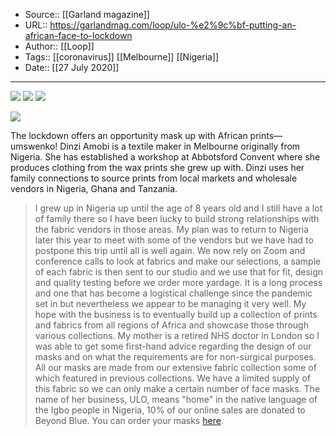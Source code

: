 ﻿
  * Source:: [[Garland magazine]]
  * URL:: https://garlandmag.com/loop/ulo-%e2%9c%bf-putting-an-african-face-to-lockdown
  * Author:: [[Loop]]
  * Tags:: [[coronavirus]] [[Melbourne]] [[Nigeria]]
  * Date:: [[27 July 2020]]


* * *
[![](https://garlandmag.com/wp-content/uploads/2020/07/IMG_4837.jpg)](https://garlandmag.com/wp-content/uploads/2020/07/IMG_4837.jpg)
[![](https://garlandmag.com/wp-content/uploads/2020/07/IMG_4992-768x1024.jpg)](https://garlandmag.com/wp-content/uploads/2020/07/IMG_4992.jpg)
[![](https://garlandmag.com/wp-content/uploads/2020/07/011_CatBlack2019_ULO_WEB-1024x683.jpg)](https://garlandmag.com/wp-content/uploads/2020/07/011_CatBlack2019_ULO_WEB.jpg)
  

[![](https://garlandmag.com/wp-content/uploads/2020/07/DSC03523_Mid-res-683x1024.jpg)](https://garlandmag.com/wp-content/uploads/2020/07/DSC03523_Mid-res.jpg)
  

The lockdown offers an opportunity mask up with African prints—umswenko!
Dinzi Amobi is a textile maker in Melbourne originally from Nigeria. She has established a workshop at Abbotsford Convent where she produces clothing from the wax prints she grew up with. Dinzi uses her family connections to source prints from local markets and wholesale vendors in Nigeria, Ghana and Tanzania.
> I grew up in Nigeria up until the age of 8 years old and I still have a lot of family there so I have been lucky to build strong relationships with the fabric vendors in those areas. My plan was to return to Nigeria later this year to meet with some of the vendors but we have had to postpone this trip until all is well again. We now rely on Zoom and conference calls to look at fabrics and make our selections, a sample of each fabric is then sent to our studio and we use that for fit, design and quality testing before we order more yardage. It is a long process and one that has become a logistical challenge since the pandemic set in but nevertheless we appear to be managing it very well. My hope with the business is to eventually build up a collection of prints and fabrics from all regions of Africa and showcase those through various collections.
> My mother is a retired NHS doctor in London so I was able to get some first-hand advice regarding the design of our masks and on what the requirements are for non-surgical purposes. All our masks are made from our extensive fabric collection some of which featured in previous collections. We have a limited supply of this fabric so we can only make a certain number of face masks.
The name of her business, ULO, means "home" in the native language of the Igbo people in Nigeria, 10% of our online sales are donated to Beyond Blue. You can order your masks [here](https://www.uloaustralia.com/ulo-mask).
